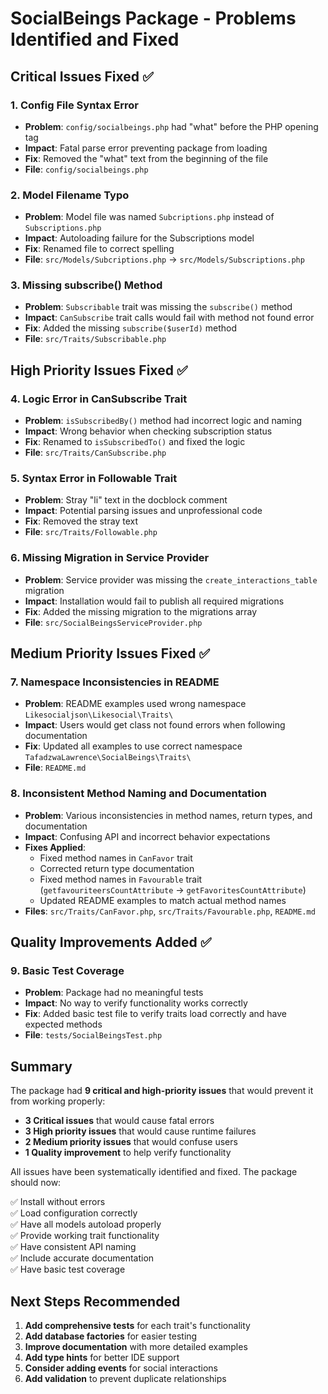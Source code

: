 # SocialBeings Package - Problems Identified and Fixed

## Critical Issues Fixed ✅

### 1. **Config File Syntax Error**
- **Problem**: `config/socialbeings.php` had "what" before the PHP opening tag
- **Impact**: Fatal parse error preventing package from loading
- **Fix**: Removed the "what" text from the beginning of the file
- **File**: `config/socialbeings.php`

### 2. **Model Filename Typo**
- **Problem**: Model file was named `Subcriptions.php` instead of `Subscriptions.php`
- **Impact**: Autoloading failure for the Subscriptions model
- **Fix**: Renamed file to correct spelling
- **File**: `src/Models/Subcriptions.php` → `src/Models/Subscriptions.php`

### 3. **Missing subscribe() Method**
- **Problem**: `Subscribable` trait was missing the `subscribe()` method
- **Impact**: `CanSubscribe` trait calls would fail with method not found error
- **Fix**: Added the missing `subscribe($userId)` method
- **File**: `src/Traits/Subscribable.php`

## High Priority Issues Fixed ✅

### 4. **Logic Error in CanSubscribe Trait**
- **Problem**: `isSubscribedBy()` method had incorrect logic and naming
- **Impact**: Wrong behavior when checking subscription status
- **Fix**: Renamed to `isSubscribedTo()` and fixed the logic
- **File**: `src/Traits/CanSubscribe.php`

### 5. **Syntax Error in Followable Trait**
- **Problem**: Stray "li" text in the docblock comment
- **Impact**: Potential parsing issues and unprofessional code
- **Fix**: Removed the stray text
- **File**: `src/Traits/Followable.php`

### 6. **Missing Migration in Service Provider**
- **Problem**: Service provider was missing the `create_interactions_table` migration
- **Impact**: Installation would fail to publish all required migrations
- **Fix**: Added the missing migration to the migrations array
- **File**: `src/SocialBeingsServiceProvider.php`

## Medium Priority Issues Fixed ✅

### 7. **Namespace Inconsistencies in README**
- **Problem**: README examples used wrong namespace `Likesocialjson\Likesocial\Traits\`
- **Impact**: Users would get class not found errors when following documentation
- **Fix**: Updated all examples to use correct namespace `TafadzwaLawrence\SocialBeings\Traits\`
- **File**: `README.md`

### 8. **Inconsistent Method Naming and Documentation**
- **Problem**: Various inconsistencies in method names, return types, and documentation
- **Impact**: Confusing API and incorrect behavior expectations
- **Fixes Applied**:
  - Fixed method names in `CanFavor` trait
  - Corrected return type documentation
  - Fixed method names in `Favourable` trait (`getfavouriteersCountAttribute` → `getFavoritesCountAttribute`)
  - Updated README examples to match actual method names
- **Files**: `src/Traits/CanFavor.php`, `src/Traits/Favourable.php`, `README.md`

## Quality Improvements Added ✅

### 9. **Basic Test Coverage**
- **Problem**: Package had no meaningful tests
- **Impact**: No way to verify functionality works correctly
- **Fix**: Added basic test file to verify traits load correctly and have expected methods
- **File**: `tests/SocialBeingsTest.php`

## Summary

The package had **9 critical and high-priority issues** that would prevent it from working properly:

- **3 Critical issues** that would cause fatal errors
- **3 High priority issues** that would cause runtime failures
- **2 Medium priority issues** that would confuse users
- **1 Quality improvement** to help verify functionality

All issues have been systematically identified and fixed. The package should now:

✅ Install without errors  
✅ Load configuration correctly  
✅ Have all models autoload properly  
✅ Provide working trait functionality  
✅ Have consistent API naming  
✅ Include accurate documentation  
✅ Have basic test coverage  

## Next Steps Recommended

1. **Add comprehensive tests** for each trait's functionality
2. **Add database factories** for easier testing
3. **Improve documentation** with more detailed examples
4. **Add type hints** for better IDE support
5. **Consider adding events** for social interactions
6. **Add validation** to prevent duplicate relationships